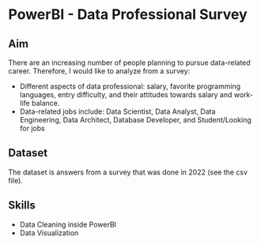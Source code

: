 # PowerBI - Data Professional Survey
## Aim
  There are an increasing number of people planning to pursue data-related career. Therefore, I would like to analyze from a survey:
  - Different aspects of data professional: salary, favorite programming languages, entry difficulty, and their attitudes towards salary and work-life balance.
  - Data-related jobs include: Data Scientist, Data Analyst, Data Engineering, Data Architect, Database Developer, and Student/Looking for jobs

## Dataset
  The dataset is answers from a survey that was done in 2022 (see the csv file). 
  
## Skills
- Data Cleaning inside PowerBI
- Data Visualization
